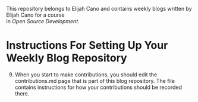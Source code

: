 This repository belongs to Elijah Cano and contains weekly blogs written by Elijah Cano for a course   
in _Open Source Development_.

# Instructions For Setting Up Your Weekly Blog Repository

9. When you start to make contributions, you should edit the contributions.md
page that is part of this blog repository. The file contains instructions for
how your contributions should be recorded there.
